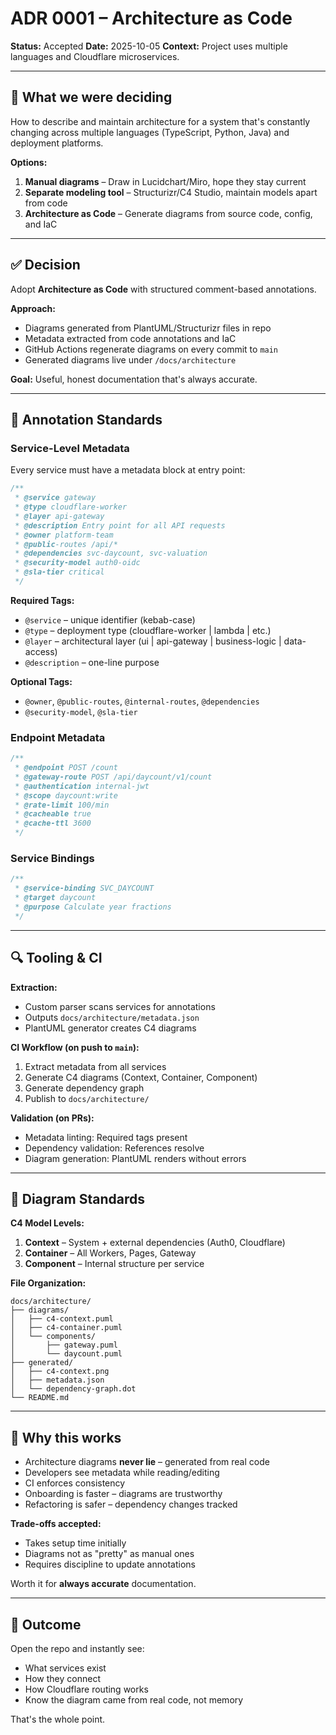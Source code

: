 # ADR 0001 – Architecture as Code

**Status:** Accepted
**Date:** 2025-10-05
**Context:** Project uses multiple languages and Cloudflare microservices.

---

## 🧩 What we were deciding

How to describe and maintain architecture for a system that's constantly changing across multiple languages (TypeScript, Python, Java) and deployment platforms.

**Options:**
1. **Manual diagrams** – Draw in Lucidchart/Miro, hope they stay current
2. **Separate modeling tool** – Structurizr/C4 Studio, maintain models apart from code
3. **Architecture as Code** – Generate diagrams from source code, config, and IaC

---

## ✅ Decision

Adopt **Architecture as Code** with structured comment-based annotations.

**Approach:**
- Diagrams generated from PlantUML/Structurizr files in repo
- Metadata extracted from code annotations and IaC
- GitHub Actions regenerate diagrams on every commit to `main`
- Generated diagrams live under `/docs/architecture`

**Goal:** Useful, honest documentation that's always accurate.

---

## 📝 Annotation Standards

### Service-Level Metadata

Every service must have a metadata block at entry point:

```typescript
/**
 * @service gateway
 * @type cloudflare-worker
 * @layer api-gateway
 * @description Entry point for all API requests
 * @owner platform-team
 * @public-routes /api/*
 * @dependencies svc-daycount, svc-valuation
 * @security-model auth0-oidc
 * @sla-tier critical
 */
```

**Required Tags:**
- `@service` – unique identifier (kebab-case)
- `@type` – deployment type (cloudflare-worker | lambda | etc.)
- `@layer` – architectural layer (ui | api-gateway | business-logic | data-access)
- `@description` – one-line purpose

**Optional Tags:**
- `@owner`, `@public-routes`, `@internal-routes`, `@dependencies`
- `@security-model`, `@sla-tier`

### Endpoint Metadata

```typescript
/**
 * @endpoint POST /count
 * @gateway-route POST /api/daycount/v1/count
 * @authentication internal-jwt
 * @scope daycount:write
 * @rate-limit 100/min
 * @cacheable true
 * @cache-ttl 3600
 */
```

### Service Bindings

```typescript
/**
 * @service-binding SVC_DAYCOUNT
 * @target daycount
 * @purpose Calculate year fractions
 */
```

---

## 🔍 Tooling & CI

**Extraction:**
- Custom parser scans services for annotations
- Outputs `docs/architecture/metadata.json`
- PlantUML generator creates C4 diagrams

**CI Workflow (on push to `main`):**
1. Extract metadata from all services
2. Generate C4 diagrams (Context, Container, Component)
3. Generate dependency graph
4. Publish to `docs/architecture/`

**Validation (on PRs):**
- Metadata linting: Required tags present
- Dependency validation: References resolve
- Diagram generation: PlantUML renders without errors

---

## 📐 Diagram Standards

**C4 Model Levels:**
1. **Context** – System + external dependencies (Auth0, Cloudflare)
2. **Container** – All Workers, Pages, Gateway
3. **Component** – Internal structure per service

**File Organization:**
```
docs/architecture/
├── diagrams/
│   ├── c4-context.puml
│   ├── c4-container.puml
│   └── components/
│       ├── gateway.puml
│       └── daycount.puml
├── generated/
│   ├── c4-context.png
│   ├── metadata.json
│   └── dependency-graph.dot
└── README.md
```

---

## 💬 Why this works

- Architecture diagrams **never lie** – generated from real code
- Developers see metadata while reading/editing
- CI enforces consistency
- Onboarding is faster – diagrams are trustworthy
- Refactoring is safer – dependency changes tracked

**Trade-offs accepted:**
- Takes setup time initially
- Diagrams not as "pretty" as manual ones
- Requires discipline to update annotations

Worth it for **always accurate** documentation.

---

## 📎 Outcome

Open the repo and instantly see:
- What services exist
- How they connect
- How Cloudflare routing works
- Know the diagram came from real code, not memory

That's the whole point.
